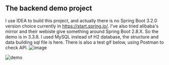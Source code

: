 ## The backend demo project
I use IDEA to build this project, and actually there is no Spring Boot 3.2.0 version choice currently in https://start.spring.io/. 
I've also tried alibaba's mirror and their webiste give something around Spring Boot 2.8.X. So the demo is in 3.3.8.
I used MySQL instead of H2 database, the structure and data building sql file is here.
There is also a test gif below, using Postman to check API.
![image](https://github.com/user-attachments/assets/92de081f-9358-45ac-83cf-aa59dfe9d5f2)

![demo](https://github.com/user-attachments/assets/a4986d89-ef44-4766-bbe6-c944023c2463)
